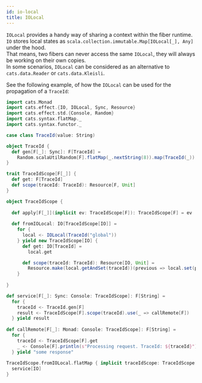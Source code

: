 ```yaml
---
id: io-local
title: IOLocal
---
```


`IOLocal` provides a handy way of sharing a context within the fiber runtime.  
`IO` stores local states as `scala.collection.immutable.Map[IOLocal[_], Any]` under the hood.  
That means, two fibers can never access the same `IOLocal`, they will always be working on their own copies.  
In some scenarios, `IOLocal` can be considered as an alternative to `cats.data.Reader` or `cats.data.Kleisli`.  

See the following example, of how the `IOLocal` can be used for the propagation of a `TraceId`:

```scala mdoc:silent
import cats.Monad
import cats.effect.{IO, IOLocal, Sync, Resource}
import cats.effect.std.{Console, Random}
import cats.syntax.flatMap._
import cats.syntax.functor._

case class TraceId(value: String)

object TraceId {
  def gen[F[_]: Sync]: F[TraceId] =
    Random.scalaUtilRandom[F].flatMap(_.nextString(8)).map(TraceId(_))
}

trait TraceIdScope[F[_]] {
  def get: F[TraceId]
  def scope(traceId: TraceId): Resource[F, Unit]
}

object TraceIdScope {
  
  def apply[F[_]](implicit ev: TraceIdScope[F]): TraceIdScope[F] = ev
  
  def fromIOLocal: IO[TraceIdScope[IO]] =
    for {
      local <- IOLocal(TraceId("global"))
    } yield new TraceIdScope[IO] {
      def get: IO[TraceId] =
        local.get

      def scope(traceId: TraceId): Resource[IO, Unit] =
        Resource.make(local.getAndSet(traceId))(previous => local.set(previous)).void
    }
    
}

def service[F[_]: Sync: Console: TraceIdScope]: F[String] =
  for {
    traceId <- TraceId.gen[F]
    result <- TraceIdScope[F].scope(traceId).use(_ => callRemote[F])
  } yield result
  
def callRemote[F[_]: Monad: Console: TraceIdScope]: F[String] =
  for {
    traceId <- TraceIdScope[F].get
    _ <- Console[F].println(s"Processing request. TraceId: ${traceId}")
  } yield "some response"
  
TraceIdScope.fromIOLocal.flatMap { implicit traceIdScope: TraceIdScope[IO] =>
  service[IO]
}
```
